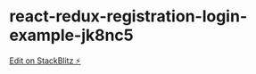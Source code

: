# react-redux-registration-login-example-jk8nc5

[Edit on StackBlitz ⚡️](https://stackblitz.com/edit/react-redux-registration-login-example-jk8nc5)